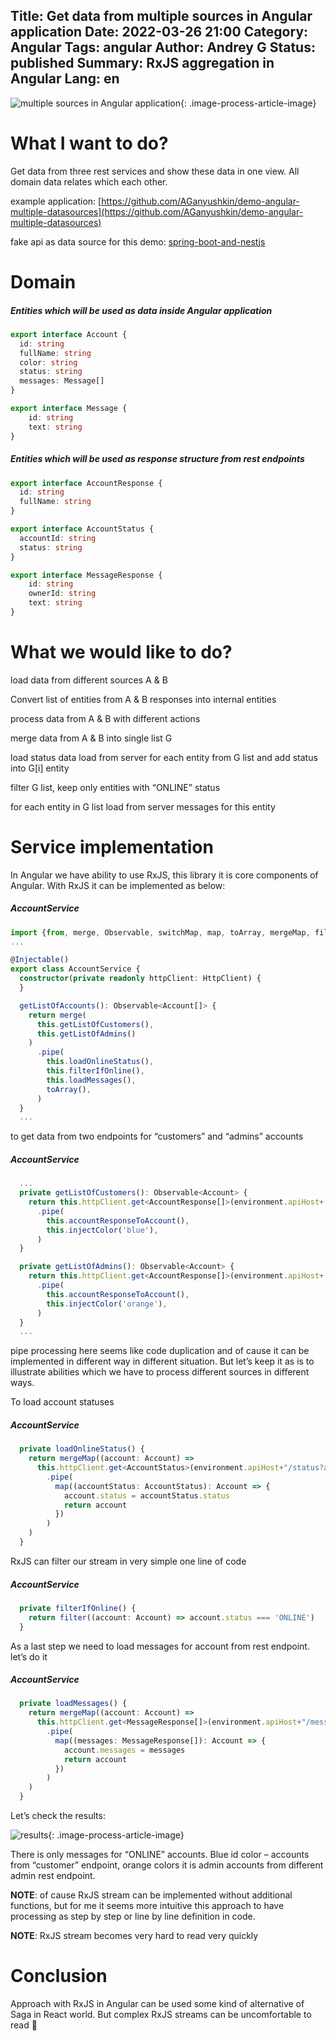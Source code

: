Title: Get data from multiple sources in Angular application
Date: 2022-03-26 21:00
Category: Angular
Tags: angular
Author: Andrey G
Status: published
Summary: RxJS aggregation in Angular
Lang: en
---

![multiple sources in Angular application](images/demo-angular-multisource.png){: .image-process-article-image}

# What I want to do?

Get data from three rest services and show these data in one view. All domain data relates which each other.

example application: [https://github.com/AGanyushkin/demo-angular-multiple-datasources](https://github.com/AGanyushkin/demo-angular-multiple-datasources)

fake api as data source for this demo: [spring-boot-and-nestjs](https://xn--80afqhoc8e3b.xn--p1ai/2022/09/04/spring-boot-and-nestjs/)

# Domain

##### Entities which will be used as data inside Angular application

```typescript
export interface Account {
  id: string
  fullName: string
  color: string
  status: string
  messages: Message[]
}

export interface Message {
    id: string
    text: string
}
```

##### Entities which will be used as response structure from rest endpoints

```typescript
export interface AccountResponse {
  id: string
  fullName: string
}

export interface AccountStatus {
  accountId: string
  status: string
}

export interface MessageResponse {
    id: string
    ownerId: string
    text: string
}
```

# What we would like to do?

load data from different sources A & B

Convert list of entities from A & B responses into internal entities

process data from A & B with different actions

merge data from A & B into single list G

load status data load from server for each entity from G list and add status into G[i] entity

filter G list, keep only entities with “ONLINE” status

for each entity in G list load from server messages for this entity

# Service implementation

In Angular we have ability to use RxJS, this library it is core components of Angular. With RxJS it can be implemented as below:

##### AccountService
```typescript
import {from, merge, Observable, switchMap, map, toArray, mergeMap, filter} from "rxjs";
...

@Injectable()
export class AccountService {
  constructor(private readonly httpClient: HttpClient) {
  }

  getListOfAccounts(): Observable<Account[]> {
    return merge(
      this.getListOfCustomers(),
      this.getListOfAdmins()
    )
      .pipe(
        this.loadOnlineStatus(),
        this.filterIfOnline(),
        this.loadMessages(),
        toArray(),
      )
  }
  ...
```

to get data from two endpoints for “customers” and “admins” accounts

##### AccountService
```typescript
  ...
  private getListOfCustomers(): Observable<Account> {
    return this.httpClient.get<AccountResponse[]>(environment.apiHost+'/account?size=7')
      .pipe(
        this.accountResponseToAccount(),
        this.injectColor('blue'),
      )
  }

  private getListOfAdmins(): Observable<Account> {
    return this.httpClient.get<AccountResponse[]>(environment.apiHost+'/account?size=3')
      .pipe(
        this.accountResponseToAccount(),
        this.injectColor('orange'),
      )
  }
  ...
```

pipe processing here seems like code duplication and of cause it can be implemented in different way in different situation. But let’s keep it as is to illustrate abilities which we have to process different sources in different ways.

To load account statuses

##### AccountService
```typescript
  private loadOnlineStatus() {
    return mergeMap((account: Account) =>
      this.httpClient.get<AccountStatus>(environment.apiHost+"/status?accountId="+account.id)
        .pipe(
          map((accountStatus: AccountStatus): Account => {
            account.status = accountStatus.status
            return account
          })
        )
    )
  }
```

RxJS can filter our stream in very simple one line of code

##### AccountService
```typescript
  private filterIfOnline() {
    return filter((account: Account) => account.status === 'ONLINE')
  }
```

As a last step we need to load messages for account from rest endpoint. let’s do it

##### AccountService
```typescript
  private loadMessages() {
    return mergeMap((account: Account) =>
      this.httpClient.get<MessageResponse[]>(environment.apiHost+"/message?size=3&ownerId="+account.id)
        .pipe(
          map((messages: MessageResponse[]): Account => {
            account.messages = messages
            return account
          })
        )
    )
  }
```

Let’s check the results:

![results](images/demo-angular-multisource.png){: .image-process-article-image}

There is only messages for “ONLINE” accounts. Blue id color – accounts from “customer” endpoint, orange colors it is admin accounts from different admin rest endpoint.

**NOTE**: of cause RxJS stream can be implemented without additional functions, but for me it seems more intuitive this approach to have processing as step by step or line by line definition in code.

**NOTE**: RxJS stream becomes very hard to read very quickly

# Conclusion

Approach with RxJS in Angular can be used some kind of alternative of Saga in React world. But complex RxJS streams can be uncomfortable to read 🙂

